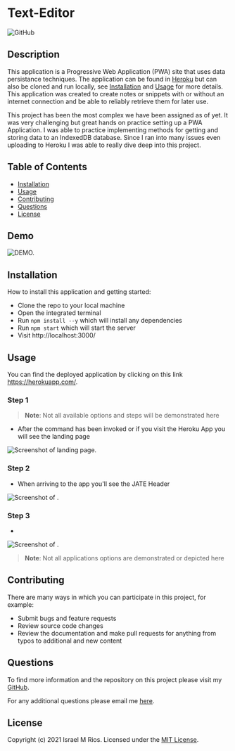 # Text-Editor
![GitHub](https://img.shields.io/badge/license-MIT-orange?style=for-the-badge)

## Description
This application is a Progressive Web Application (PWA) site that uses data persistance techniques. The application can be found in [Heroku](https://herokuapp.com/) but can also be cloned and run locally, see [Installation](#installation) and [Usage](#usage) for more details. This application was created to create notes or snippets with or without an internet connection and be able to  reliably retrieve them for later use.

This project has been the most complex we have been assigned as of yet. It was very challenging but great hands on practice setting up a PWA Application. I was able to practice implementing methods for getting and storing data to an IndexedDB database. Since I ran into many issues even uploading to Heroku I was able to really dive deep into this project.

## Table of Contents
- [Installation](#installation)
- [Usage](#usage)
- [Contributing](#contributing)
- [Questions](#questions)
- [License](##license)

## Demo

![DEMO.](./)

## Installation

How to install this application and getting started:

* Clone the repo to your local machine
* Open the integrated terminal
* Run `npm install --y` which will install any dependencies
* Run `npm start` which will start the server
* Visit http://localhost:3000/

## Usage
You can find the deployed application by clicking on this link https://herokuapp.com/.

### Step 1
> **Note**: Not all available options and steps will be demonstrated here
* After the command has been invoked or if you visit the Heroku App you will see the landing page

![Screenshot of landing page.](./)

### Step 2
* When arriving to the app you'll see the JATE Header

![Screenshot of .](./)

### Step 3
* 

![Screenshot of .](./)
> **Note**: Not all applications options are demonstrated or depicted here

## Contributing
There are many ways in which you can participate in this project, for example:

* Submit bugs and feature requests
* Review source code changes
* Review the documentation and make pull requests for anything from typos to additional and new content

## Questions
To find more information and the repository on this project please visit my [GitHub](https://github.com/israelmrios).

For any additional questions please email me [here](mailto:israelm.riosjr@gmail.com).

## License
Copyright (c) 2021 Israel M Rios.
Licensed under the [MIT License](LICENSE).